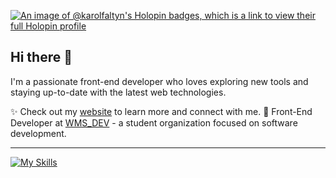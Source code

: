 
[![An image of @karolfaltyn's Holopin badges, which is a link to view their full Holopin profile](https://holopin.me/karolfaltyn)](https://holopin.io/@karolfaltyn)
## Hi there 👋  

I'm a passionate front-end developer who loves exploring new tools and staying up-to-date with the latest web technologies.

✨ Check out my [website](https://karolfaltyn.github.io/) to learn more and connect with me. 
 📌 Front-End Developer at [WMS_DEV](https://wmsdev.pl/) - a student organization focused on software development.

---

[![My Skills](https://skillicons.dev/icons?i=html,css,tailwind,scss,js,ts,react,svelte,py,cpp,vscode,figma,docker,git)](https://skillicons.dev)
